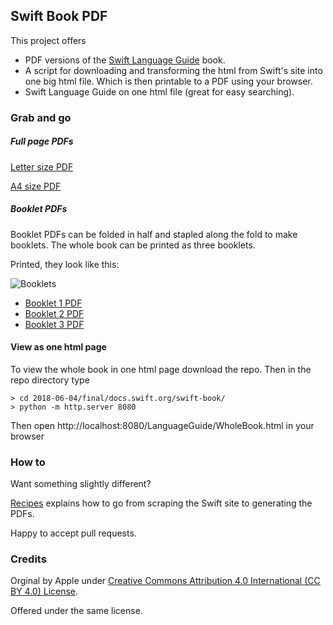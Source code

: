 ## Swift Book PDF

This project offers

* PDF versions of the [Swift Language Guide](https://docs.swift.org/swift-book/LanguageGuide/TheBasics.html) book. 
* A script for downloading and transforming the html from Swift's site into one big html file. Which is then printable to a PDF using your browser.
* Swift Language Guide on one html file (great for easy searching).

### Grab and go 

##### Full page PDFs

[Letter size PDF](./2018-06-04/pdfs/Letter_The_Swift_Programming_Language_Guide_4.2.pdf) 

[A4 size PDF](./2018-06-04/pdfs/A4_The_Swift_Programming_Language_Guide_4.2.pdf)

##### Booklet PDFs

Booklet PDFs can be folded in half and stapled along the fold to make booklets. The whole book can be printed as three booklets.

Printed, they look like this:

![Booklets](./IMG_8592.JPG)


  - [Booklet 1 PDF](./2018-06-04/pdfs/Booklet1_The_Swift_Programming_Language_Guide_4.2.pdf)
  - [Booklet 2 PDF](./2018-06-04/pdfs/Booklet2_The_Swift_Programming_Language_Guide_4.2.pdf)
  - [Booklet 3 PDF](./2018-06-04/pdfs/Booklet3_The_Swift_Programming_Language_Guide_4.2.pdf)


#### View as one html page
To view the whole book in one html page download the repo. Then in the repo directory type

```
> cd 2018-06-04/final/docs.swift.org/swift-book/
> python -m http.server 8080
```

Then open http://localhost:8080/LanguageGuide/WholeBook.html in your browser


### How to

Want something slightly different?

[Recipes](recipes.md) explains how to go from scraping the Swift site to generating the PDFs.

Happy to accept pull requests.

### Credits

Orginal by Apple under [Creative Commons Attribution 4.0 International (CC BY 4.0) License](https://creativecommons.org/licenses/by/4.0/).

Offered under the same license.
